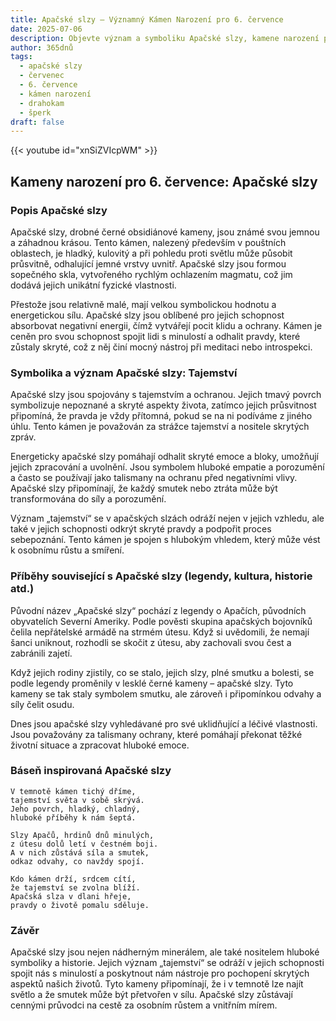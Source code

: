 ```yaml
---
title: Apačské slzy – Významný Kámen Narození pro 6. července
date: 2025-07-06
description: Objevte význam a symboliku Apačské slzy, kamene narození pro 6. července, který symbolizuje Tajemství. Přečtěte si legendy a inspirující příběhy.
author: 365dnů
tags:
  - apačské slzy
  - červenec
  - 6. července
  - kámen narození
  - drahokam
  - šperk
draft: false
---
```


{{< youtube id="xnSiZVIcpWM" >}}


## Kameny narození pro 6. července: Apačské slzy

### Popis Apačské slzy

Apačské slzy, drobné černé obsidiánové kameny, jsou známé svou jemnou a záhadnou krásou. Tento kámen, nalezený především v pouštních oblastech, je hladký, kulovitý a při pohledu proti světlu může působit průsvitně, odhalující jemné vrstvy uvnitř. Apačské slzy jsou formou sopečného skla, vytvořeného rychlým ochlazením magmatu, což jim dodává jejich unikátní fyzické vlastnosti.

Přestože jsou relativně malé, mají velkou symbolickou hodnotu a energetickou sílu. Apačské slzy jsou oblíbené pro jejich schopnost absorbovat negativní energii, čímž vytvářejí pocit klidu a ochrany. Kámen je ceněn pro svou schopnost spojit lidi s minulostí a odhalit pravdy, které zůstaly skryté, což z něj činí mocný nástroj při meditaci nebo introspekci.

### Symbolika a význam Apačské slzy: Tajemství

Apačské slzy jsou spojovány s tajemstvím a ochranou. Jejich tmavý povrch symbolizuje nepoznané a skryté aspekty života, zatímco jejich průsvitnost připomíná, že pravda je vždy přítomná, pokud se na ni podíváme z jiného úhlu. Tento kámen je považován za strážce tajemství a nositele skrytých zpráv.

Energeticky apačské slzy pomáhají odhalit skryté emoce a bloky, umožňují jejich zpracování a uvolnění. Jsou symbolem hluboké empatie a porozumění a často se používají jako talismany na ochranu před negativními vlivy. Apačské slzy připomínají, že každý smutek nebo ztráta může být transformována do síly a porozumění.

Význam „tajemství“ se v apačských slzách odráží nejen v jejich vzhledu, ale také v jejich schopnosti odkrýt skryté pravdy a podpořit proces sebepoznání. Tento kámen je spojen s hlubokým vhledem, který může vést k osobnímu růstu a smíření.

### Příběhy související s Apačské slzy (legendy, kultura, historie atd.)

Původní název „Apačské slzy“ pochází z legendy o Apačích, původních obyvatelích Severní Ameriky. Podle pověsti skupina apačských bojovníků čelila nepřátelské armádě na strmém útesu. Když si uvědomili, že nemají šanci uniknout, rozhodli se skočit z útesu, aby zachovali svou čest a zabránili zajetí.

Když jejich rodiny zjistily, co se stalo, jejich slzy, plné smutku a bolesti, se podle legendy proměnily v lesklé černé kameny – apačské slzy. Tyto kameny se tak staly symbolem smutku, ale zároveň i připomínkou odvahy a síly čelit osudu.

Dnes jsou apačské slzy vyhledávané pro své uklidňující a léčivé vlastnosti. Jsou považovány za talismany ochrany, které pomáhají překonat těžké životní situace a zpracovat hluboké emoce.

### Báseň inspirovaná Apačské slzy

```
V temnotě kámen tichý dříme,  
tajemství světa v sobě skrývá.  
Jeho povrch, hladký, chladný,  
hluboké příběhy k nám šeptá.

Slzy Apačů, hrdinů dnů minulých,  
z útesu dolů letí v čestném boji.  
A v nich zůstává síla a smutek,  
odkaz odvahy, co navždy spojí.

Kdo kámen drží, srdcem cítí,  
že tajemství se zvolna blíží.  
Apačská slza v dlani hřeje,  
pravdy o životě pomalu sděluje.
```

### Závěr

Apačské slzy jsou nejen nádherným minerálem, ale také nositelem hluboké symboliky a historie. Jejich význam „tajemství“ se odráží v jejich schopnosti spojit nás s minulostí a poskytnout nám nástroje pro pochopení skrytých aspektů našich životů. Tyto kameny připomínají, že i v temnotě lze najít světlo a že smutek může být přetvořen v sílu. Apačské slzy zůstávají cennými průvodci na cestě za osobním růstem a vnitřním mírem.